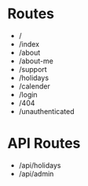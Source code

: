 # Routes

- /
- /index
- /about
- /about-me
- /support
- /holidays
- /calender
- /login
- /404
- /unauthenticated

# API Routes

- /api/holidays
- /api/admin